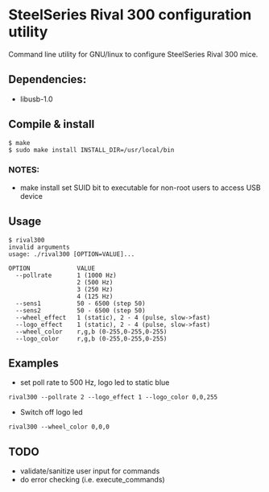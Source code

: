 # SteelSeries Rival 300 configuration utility

Command line utility for GNU/linux to configure SteelSeries Rival 300 mice.

## Dependencies:

- libusb-1.0

## Compile & install

```shell
$ make
$ sudo make install INSTALL_DIR=/usr/local/bin
```

### NOTES:

- make install set SUID bit to executable for non-root users to
  access USB device

## Usage

```shell
$ rival300
invalid arguments
usage: ./rival300 [OPTION=VALUE]...

OPTION             VALUE
  --pollrate       1 (1000 Hz)
                   2 (500 Hz)
                   3 (250 Hz)
                   4 (125 Hz)
  --sens1          50 - 6500 (step 50)
  --sens2          50 - 6500 (step 50)
  --wheel_effect   1 (static), 2 - 4 (pulse, slow->fast)
  --logo_effect    1 (static), 2 - 4 (pulse, slow->fast)
  --wheel_color    r,g,b (0-255,0-255,0-255)
  --logo_color     r,g,b (0-255,0-255,0-255)
```

## Examples

- set poll rate to 500 Hz, logo led to static blue
```shell
rival300 --pollrate 2 --logo_effect 1 --logo_color 0,0,255
```

- Switch off logo led
```shell
rival300 --wheel_color 0,0,0
```

## TODO

- validate/sanitize user input for commands
- do error checking (i.e. execute_commands)
